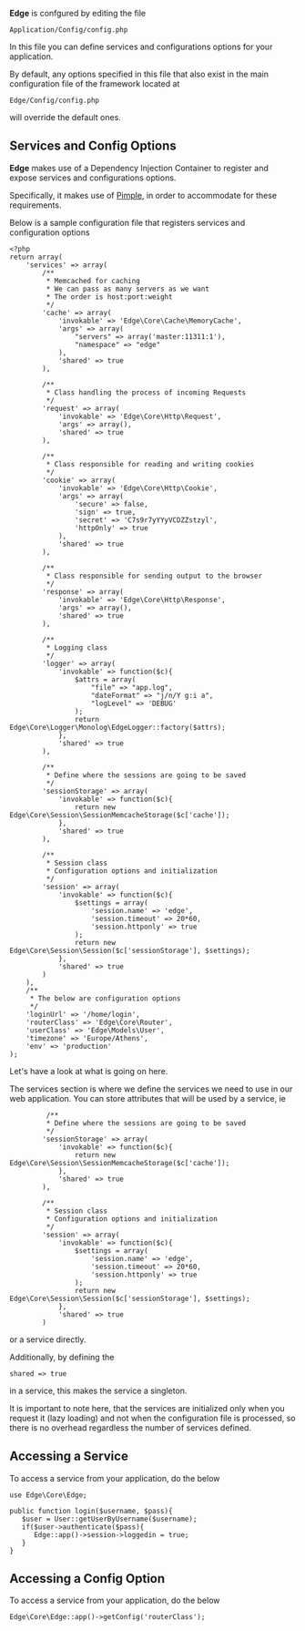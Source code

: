 **Edge** is confgured by editing the file

```
Application/Config/config.php
```

In this file you can define services and configurations options for your application.

By default, any options specified in this file that also exist in the main configuration file of the framework located at

```
Edge/Config/config.php
```

will override the default ones.

## Services and Config Options ##

**Edge** makes use of a Dependency Injection Container to register and expose services and configurations options.

Specifically, it makes use of [Pimple](http://pimple.sensiolabs.org/), in order to accommodate for these requirements.

Below is a sample configuration file that registers services and configuration options

```
<?php
return array(
    'services' => array(
        /**
         * Memcached for caching
         * We can pass as many servers as we want
         * The order is host:port:weight
         */
        'cache' => array(
            'invokable' => 'Edge\Core\Cache\MemoryCache',
            'args' => array(
                "servers" => array('master:11311:1'),
                "namespace" => "edge"
            ),
            'shared' => true
        ),

        /**
         * Class handling the process of incoming Requests
         */
        'request' => array(
            'invokable' => 'Edge\Core\Http\Request',
            'args' => array(),
            'shared' => true
        ),

        /**
         * Class responsible for reading and writing cookies
         */
        'cookie' => array(
            'invokable' => 'Edge\Core\Http\Cookie',
            'args' => array(
                'secure' => false,
                'sign' => true,
                'secret' => 'C7s9r7yYYyVCDZZstzyl',
                'httpOnly' => true
            ),
            'shared' => true
        ),

        /**
         * Class responsible for sending output to the browser
         */
        'response' => array(
            'invokable' => 'Edge\Core\Http\Response',
            'args' => array(),
            'shared' => true
        ),

        /**
         * Logging class
         */
        'logger' => array(
            'invokable' => function($c){
                $attrs = array(
                    "file" => "app.log",
                    "dateFormat" => "j/n/Y g:i a",
                    "logLevel" => 'DEBUG'
                );
                return Edge\Core\Logger\Monolog\EdgeLogger::factory($attrs);
            },
            'shared' => true
        ),

        /**
         * Define where the sessions are going to be saved
         */
        'sessionStorage' => array(
            'invokable' => function($c){
                return new Edge\Core\Session\SessionMemcacheStorage($c['cache']);
            },
            'shared' => true
        ),

        /**
         * Session class
         * Configuration options and initialization
         */
        'session' => array(
            'invokable' => function($c){
                $settings = array(
                    'session.name' => 'edge',
                    'session.timeout' => 20*60,
                    'session.httponly' => true
                );
                return new Edge\Core\Session\Session($c['sessionStorage'], $settings);
            },
            'shared' => true
        )
    ),
    /**
     * The below are configuration options
     */
    'loginUrl' => '/home/login',
    'routerClass' => 'Edge\Core\Router',
    'userClass' => 'Edge\Models\User',
    'timezone' => 'Europe/Athens',
    'env' => 'production'
);
```

Let's have a look at what is going on here.

The services section is where we define the services we need to use in our web application. You can store attributes that will be used by a service, ie

```
         /**
         * Define where the sessions are going to be saved
         */
        'sessionStorage' => array(
            'invokable' => function($c){
                return new Edge\Core\Session\SessionMemcacheStorage($c['cache']);
            },
            'shared' => true
        ),

        /**
         * Session class
         * Configuration options and initialization
         */
        'session' => array(
            'invokable' => function($c){
                $settings = array(
                    'session.name' => 'edge',
                    'session.timeout' => 20*60,
                    'session.httponly' => true
                );
                return new Edge\Core\Session\Session($c['sessionStorage'], $settings);
            },
            'shared' => true
        )
```

or a service directly.

Additionally, by defining the

```
shared => true
```

in a service, this makes the service a singleton.

It is important to note here, that the services are initialized only when you request it (lazy loading) and not when the configuration file is processed, so there is no overhead regardless the number of services defined.

## Accessing a Service ##

To access a service from your application, do the below
```
use Edge\Core\Edge;

public function login($username, $pass){
   $user = User::getUserByUsername($username);
   if($user->authenticate($pass){
      Edge::app()->session->loggedin = true;
   }
}
```

## Accessing a Config Option ##

To access a service from your application, do the below
```
Edge\Core\Edge::app()->getConfig('routerClass');
```